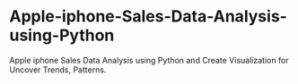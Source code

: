# Apple-iphone-Sales-Data-Analysis-using-Python
Apple iphone Sales Data Analysis using Python and Create Visualization for Uncover Trends, Patterns.
